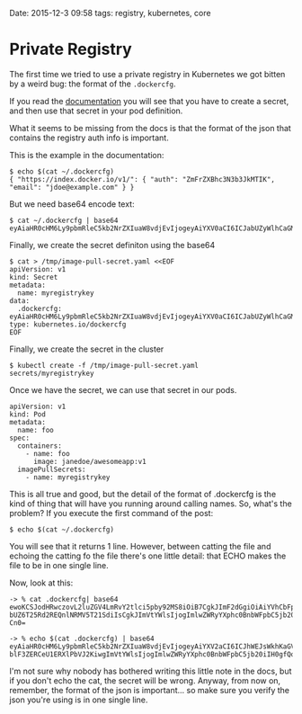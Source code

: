 Date: 2015-12-3 09:58
tags: registry, kubernetes, core

Private Registry
======================

The first time we tried to use a private registry in Kubernetes we got bitten by a weird bug: the format of the `.dockercfg`.

If you read the [documentation](http://kubernetes.io/v1.1/docs/user-guide/images.html) you will see that you have to create a secret, and then use that secret in your pod definition.

What it seems to be missing from the docs is that the format of the json that contains the registry auth info is important.

This is the example in the documentation:

    $ echo $(cat ~/.dockercfg)
    { "https://index.docker.io/v1/": { "auth": "ZmFrZXBhc3N3b3JkMTIK", "email": "jdoe@example.com" } }

But we need base64 encode text:

    $ cat ~/.dockercfg | base64
    eyAiaHR0cHM6Ly9pbmRleC5kb2NrZXIuaW8vdjEvIjogeyAiYXV0aCI6ICJabUZyWlhCaGMzTjNiM0prTVRJSyIsICJlbWFpbCI6ICJqZG9lQGV4YW1wbGUuY29tIiB9IH0K

Finally, we create the secret definiton using the base64

    $ cat > /tmp/image-pull-secret.yaml <<EOF
    apiVersion: v1
    kind: Secret
    metadata:
      name: myregistrykey
    data:
      .dockercfg: eyAiaHR0cHM6Ly9pbmRleC5kb2NrZXIuaW8vdjEvIjogeyAiYXV0aCI6ICJabUZyWlhCaGMzTjNiM0prTVRJSyIsICJlbWFpbCI6ICJqZG9lQGV4YW1wbGUuY29tIiB9IH0K
    type: kubernetes.io/dockercfg
    EOF

Finally, we create the secret in the cluster

    $ kubectl create -f /tmp/image-pull-secret.yaml
    secrets/myregistrykey

Once we have the secret, we can use that secret in our pods.

    apiVersion: v1
    kind: Pod
    metadata:
      name: foo
    spec:
      containers:
        - name: foo
          image: janedoe/awesomeapp:v1
      imagePullSecrets:
        - name: myregistrykey

This is all true and good, but the detail of the format of .dockercfg is the kind of thing that will have you running around calling names. So, what's the problem? If you execute the first command of the post:

    $ echo $(cat ~/.dockercfg)

You will see that it returns 1 line. However, between catting the file and echoing the catting fo the file there's one little detail: that ECHO makes the file to be in one single line.

Now, look at this:

    -> % cat .dockercfg| base64
    ewoKCSJodHRwczovL2luZGV4LmRvY2tlci5pby92MS8iOiB7CgkJImF2dGgiOiAiYVhCbFpISmhl
    bUZ6T25Rd2REQnlNRMV5T21SdiIsCgkJImVtYWlsIjogImlwZWRyYXphc0BnbWFpbC5jb20iCgl9
    Cn0=

    -> % echo $(cat .dockercfg) | base64
    eyAiaHR0cHM6Ly9pbmRleC5kb2NrZXIuaW8vdjEvIjogeyAiYXV2aCI6ICJhWEJsWkhKaGVtRnpP
    blF3ZERCeU1ERXlPbVJ2KiwgImVtYWlsIjogImlwZWRyYXphc0BnbWFpbC5jb20iIH0gfQo=


I'm not sure why nobody has bothered writing this little note in the docs, but if you don't echo the cat, the secret will be wrong. Anyway, from now on, remember, the format of the json is important... so make sure you verify the json you're using is in one single line.


